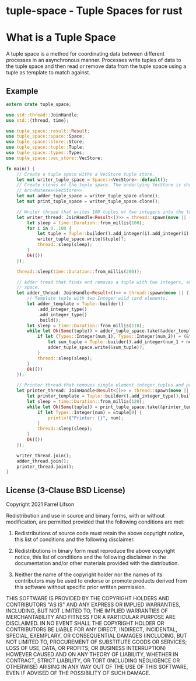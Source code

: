 # tuple-space - Tuple Spaces for rust

# What is a Tuple Space

A tuple space is a method for coordinating data between different processes in an asynchronous manner. Processes write tuples of data to the tuple space and then read or remove data from the tuple space using a tuple as template to match against.

## Example

```rust
extern crate tuple_space;

use std::thread::JoinHandle;
use std::{thread, time};

use tuple_space::result::Result;
use tuple_space::space::Space;
use tuple_space::store::Store;
use tuple_space::tuple::Tuple;
use tuple_space::types::Types;
use tuple_space::vec_store::VecStore;

fn main() {
    // Create a tuple space withe a VecStore tuple store.
    let mut writer_tuple_space = Space::<VecStore>::default();
    // Create clones of the tuple space. The underlying VecStore is shared in a
    // Arc<Mutexex<VecStore>>
    let mut adder_tuple_space = writer_tuple_space.clone();
    let mut print_tuple_space = writer_tuple_space.clone();

    // Writer thread that writes 100 tuples of two integers into the tuple space every 100ms.
    let writer_thread: JoinHandle<Result<()>> = thread::spawn(move || {
        let sleep = time::Duration::from_millis(100);
        for i in 0..100 {
            let tuple = Tuple::builder().add_integer(i).add_integer(i).build();
            writer_tuple_space.write(&tuple)?;
            thread::sleep(sleep);
        }
        Ok(())
    });

    thread::sleep(time::Duration::from_millis(200));

    // Adder tread that finds and removes a tuple with two integers, and writes their sum back into the tuple
    // space.
    let adder_thread: JoinHandle<Result<()>> = thread::spawn(move || {
        // Template tuple with two Integer wild card elements.
        let adder_template = Tuple::builder()
            .add_integer_type()
            .add_integer_type()
            .build();
        let sleep = time::Duration::from_millis(110);
        while let Ok(Some(tuple)) = adder_tuple_space.take(&adder_template) {
            if let (Types::Integer(num_1), Types::Integer(num_2)) = (&tuple[0], &tuple[1]) {
                let sum_tuple = Tuple::builder().add_integer(num_1 + num_2).build();
                adder_tuple_space.write(&sum_tuple)?;
            }
            thread::sleep(sleep);
        }
        Ok(())
    });

    // Printer thread that removes single element integer tuples and prints them to stdout.
    let printer_thread: JoinHandle<Result<()>> = thread::spawn(move || {
        let printer_template = Tuple::builder().add_integer_type().build();
        let sleep = time::Duration::from_millis(120);
        while let Ok(Some(tuple)) = print_tuple_space.take(&printer_template) {
            if let Types::Integer(num) = &tuple[0] {
                println!("Printer: {}", num);
            }
            thread::sleep(sleep);
        }
        Ok(())
    });

    writer_thread.join();
    adder_thread.join();
    printer_thread.join();
}

```


## License (3-Clause BSD License)

Copyright 2021 Farrel Lifson

Redistribution and use in source and binary forms, with or without modification, are permitted provided that the following conditions are met:

1. Redistributions of source code must retain the above copyright notice, this list of conditions and the following disclaimer.

2. Redistributions in binary form must reproduce the above copyright notice, this list of conditions and the following disclaimer in the documentation and/or other materials provided with the distribution.

3. Neither the name of the copyright holder nor the names of its contributors may be used to endorse or promote products derived from this software without specific prior written permission.

THIS SOFTWARE IS PROVIDED BY THE COPYRIGHT HOLDERS AND CONTRIBUTORS "AS IS" AND ANY EXPRESS OR IMPLIED WARRANTIES, INCLUDING, BUT NOT LIMITED TO, THE IMPLIED WARRANTIES OF MERCHANTABILITY AND FITNESS FOR A PARTICULAR PURPOSE ARE DISCLAIMED. IN NO EVENT SHALL THE COPYRIGHT HOLDER OR CONTRIBUTORS BE LIABLE FOR ANY DIRECT, INDIRECT, INCIDENTAL, SPECIAL, EXEMPLARY, OR CONSEQUENTIAL DAMAGES (INCLUDING, BUT NOT LIMITED TO, PROCUREMENT OF SUBSTITUTE GOODS OR SERVICES; LOSS OF USE, DATA, OR PROFITS; OR BUSINESS INTERRUPTION) HOWEVER CAUSED AND ON ANY THEORY OF LIABILITY, WHETHER IN CONTRACT, STRICT LIABILITY, OR TORT (INCLUDING NEGLIGENCE OR OTHERWISE) ARISING IN ANY WAY OUT OF THE USE OF THIS SOFTWARE, EVEN IF ADVISED OF THE POSSIBILITY OF SUCH DAMAGE.
